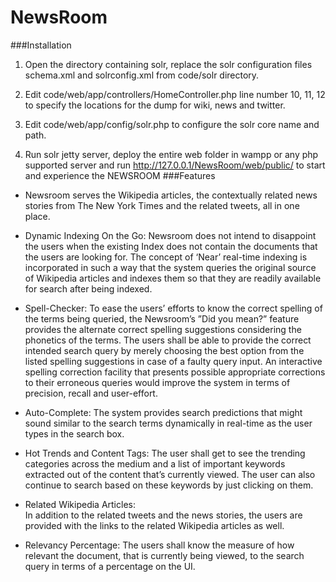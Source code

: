 NewsRoom
========

###Installation

1) Open the directory containing solr, replace the solr configuration files schema.xml and solrconfig.xml from code/solr directory.

2) Edit code/web/app/controllers/HomeController.php line number 10, 11, 12 to specify the locations for the dump for wiki, news and twitter.

3) Edit code/web/app/config/solr.php to configure the solr core name and path.

4) Run solr jetty server, deploy the entire web folder in wampp or any php supported server and run http://127.0.0.1/NewsRoom/web/public/ to start and experience the NEWSROOM
###Features
*	Newsroom serves the Wikipedia articles, the contextually related news stories from The New York Times and the related tweets, all in one place. 

*	Dynamic Indexing On the Go: Newsroom does not intend to disappoint the users when the existing Index does not contain the documents that the users are looking for. The concept of ‘Near’ real-time indexing is incorporated in such a way that the system queries the original source of Wikipedia articles and indexes them so that they are readily available for search after being indexed. 

*	Spell-Checker: 
To ease the users’ efforts to know the correct spelling of the terms being queried, the Newsroom’s ”Did you mean?” feature provides the alternate correct spelling suggestions considering the phonetics of the terms. The users shall be able to provide the correct intended search query by merely choosing the best option from the listed spelling suggestions in case of a faulty query input. An interactive spelling correction facility that presents possible appropriate corrections to their erroneous queries would improve the system in terms of precision, recall and user-effort. 

* Auto-Complete: 
The system provides search predictions that might sound similar to the search terms dynamically in real-time as the user types in the search box.

*	Hot Trends and Content Tags: 
The user shall get to see the trending categories across the medium and a list of important keywords extracted out of the content that’s currently viewed. The user can also continue to search based on these keywords by just clicking on them.

*	Related Wikipedia Articles:  
In addition to the related tweets and the news stories, the users are provided with the links to the related Wikipedia articles as well. 
*	Relevancy Percentage: 
The users shall know the measure of how relevant the document, that is currently being viewed, to the search query in terms of a percentage on the UI. 
